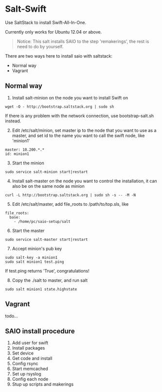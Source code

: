 Salt-Swift
====

Use SaltStack to install Swift-All-In-One.

Currently only works for Ubuntu 12.04 or above.

> Notice: This salt installs SAIO to the step 'remakerings', the rest is need to do by yourself.

There are two ways here to install saio with saltstack:
- Normal way
- Vagrant

Normal way 
----
1. Install salt-minion on the node you want to install Swift on

```
wget -O - http://bootstrap.saltstack.org | sudo sh

```
If there is any problem with the network connection, use bootstrap-salt.sh instead.

2. Edit /etc/salt/minion, set master ip to the node that you want to use as a master, and set id to the name you want to call the swift node, like 'minion1'

```
master: 10.200.*.*
id: minion1
```

3. Start the minion

```
sudo service salt-minion start|restart
```

4. Install salt-master on the node you want to control the installation, it can also be on the same node as minion

```
curl -L http://bootstrap.saltstack.org | sudo sh -s -- -M -N
```

5. Edit /etc/salt/master, add file_roots to /path/to/top.sls, like

```
file_roots:
  base:
    - /home/pc/saio-setup/salt
```

6. Start the master

```
sudo service salt-master start|restart
```

7. Accept minion's pub key

```
sudo salt-key -a minion1
sudo salt minion1 test.ping
```

If test.ping returns 'True', congratulations!

8. Copy the ./salt to master, and run salt

```
sudo salt minion1 state.highstate
```

Vagrant 
----
todo...


SAIO install procedure
----
1. Add user for swift
2. Install packages
3. Set device
4. Get code and install
5. Config rsync
6. Start memcached
7. Set up rsyslog
8. Config each node
9. Stup up scripts and makerings
